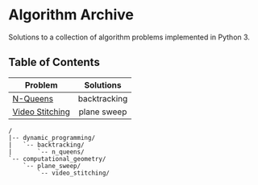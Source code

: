# Algorithm Archive

Solutions to a collection of algorithm problems implemented in Python 3.

## Table of Contents

| Problem             | Solutions     |
| ------------------- |:-------------:|
| [N-Queens](1)       | backtracking  |
| [Video Stitching](2)| plane sweep   |

```text
/
|-- dynamic_programming/
|   `-- backtracking/
|       `-- n_queens/
`-- computational_geometry/
    `-- plane_sweep/
        `-- video_stitching/
```

[1]: https://leetcode.com/problems/n-queens/
[2]: https://leetcode.com/problems/video-stitching/
